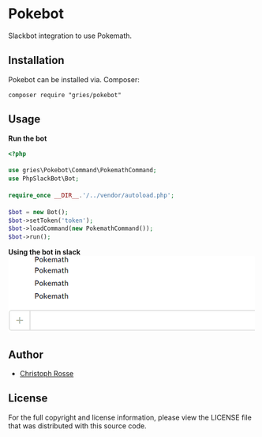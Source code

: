 Pokebot
========

Slackbot integration to use Pokemath.

Installation
------------

Pokebot can be installed via. Composer:

    composer require "gries/pokebot"


Usage
-----

**Run the bot**
```php
<?php

use gries\Pokebot\Command\PokemathCommand;
use PhpSlackBot\Bot;

require_once __DIR__.'/../vendor/autoload.php';

$bot = new Bot();
$bot->setToken('token');
$bot->loadCommand(new PokemathCommand());
$bot->run();
```

**Using the bot in slack**
![demo](examples/demo.gif?raw=true "Title")

Author
------

- [Christoph Rosse](http://twitter.com/griesx)

License
-------
For the full copyright and license information, please view the LICENSE file that was distributed with this source code.
